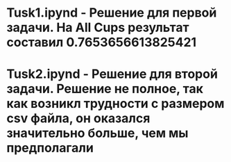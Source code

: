 # Tusk1.ipynd - Решение для первой задачи. На All Cups результат составил 0.7653656613825421
# Tusk2.ipynd - Решение для второй задачи. Решение не полное, так как возникл трудности с размером csv файла, он оказался значительно больше, чем мы предполагали
